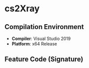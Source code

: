 # cs2Xray

## Compilation Environment
- **Compiler**: Visual Studio 2019
- **Platform**: x64 Release

## Feature Code (Signature)